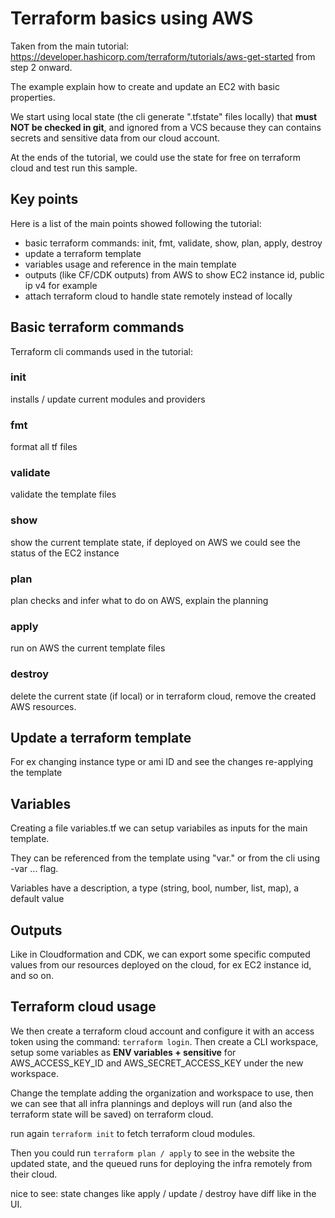 # Terraform basics using AWS
Taken from the main tutorial: https://developer.hashicorp.com/terraform/tutorials/aws-get-started from step 2 onward.

The example explain how to create and update an EC2 with basic properties. 

We start using local state (the cli generate ".tfstate" files locally) that **must NOT be checked in git**, and ignored from a VCS because they can contains secrets and sensitive data from our cloud account.

At the ends of the tutorial, we could use the state for free on terraform cloud and test run this sample.


## Key points
Here is a list of the main points showed following the tutorial:
- basic terraform commands: init, fmt, validate, show, plan, apply, destroy
- update a terraform template
- variables usage and reference in the main template
- outputs (like CF/CDK outputs) from AWS to show EC2 instance id, public ip v4 for example
- attach terraform cloud to handle state remotely instead of locally

## Basic terraform commands
Terraform cli commands used in the tutorial:

### init
installs / update current modules and providers 

### fmt
format all tf files

### validate
validate the template files

### show
show the current template state, if deployed on AWS we could see the status of the EC2 instance

### plan
plan checks and infer what to do on AWS, explain the planning

### apply
run on AWS the current template files

### destroy
delete the current state (if local) or in terraform cloud, remove the created AWS resources.

## Update a terraform template
For ex changing instance type or ami ID and see the changes re-applying the template

## Variables
Creating a file variables.tf we can setup variabiles as inputs for the main template. 

They can be referenced from the template using "var.<name of the variable>" or from the cli using -var ... flag.

Variables have a description, a type (string, bool, number, list, map), a default value

## Outputs
Like in Cloudformation and CDK, we can export some specific computed values from our resources deployed on the cloud, for ex EC2 instance id, and so on.

## Terraform cloud usage
We then create a terraform cloud account and configure it with an access token using the command: `terraform login`.
Then create a CLI workspace, setup some variables as **ENV variables + sensitive** for AWS_ACCESS_KEY_ID and AWS_SECRET_ACCESS_KEY under the new workspace.

Change the template adding the organization and workspace to use, then we can see that all infra plannings and deploys will run (and also the terraform state will be saved) on terraform cloud.

run again `terraform init` to fetch terraform cloud modules.

Then you could run `terraform plan / apply` to see in the website the updated state, and the queued runs for deploying the infra remotely from their cloud.

nice to see: state changes like apply / update / destroy have diff like in the UI.

